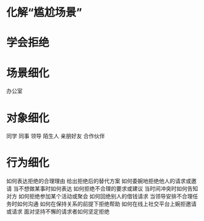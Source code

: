 

# 化解“尴尬场景”

# 学会拒绝

# 场景细化

办公室

# 对象细化

同学
同事
领导
陌生人
亲朋好友
合作伙伴

# 行为细化

如何表达拒绝的合理理由
给出拒绝后的替代方案
如何委婉地拒绝他人的请求或邀请
当不想做某事时如何表达
如何拒绝不合理的要求或建议
当时间冲突时如何告知对方
如何拒绝参加某个活动或聚会
如何回绝别人的借钱请求
当领导安排不合理任务时如何沟通
如何在保持关系的前提下拒绝帮助
如何在线上社交平台上婉拒邀请或请求
面对坚持不懈的请求者如何坚定拒绝
